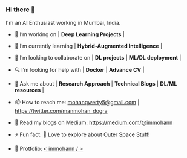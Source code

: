### Hi there 👋

I'm an AI Enthusiast working in Mumbai, India.


- 🏢 I’m working on | **Deep Learning Projects** |
- 🔭 I’m currently learning | **Hybrid-Augmented Intelligence** | 
- 👯 I’m looking to collaborate on | **DL projects** | **ML/DL deployment** | 
- 🔍 I’m looking for help with | **Docker** | **Advance CV** | 
- 💬 Ask me about | **Research Approach** | **Technical Blogs** | **DL/ML resources**  |
- 📫 How to reach me: mohanqwerty5@gmail.com  |   https://twitter.com/manmohan_dogra
- 📑 Read my blogs on Medium: https://medium.com/@immohann
- ⚡ Fun fact: 🌌 Love to explore about Outer Space Stuff!

- 👾 Protfolio: [ < immohann / > ](https://immohann.github.io/Portfolio/) 
